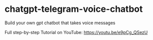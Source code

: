 # chatgpt-telegram-voice-chatbot
 Build your own gpt chatbot that takes voice messages

Full step-by-step Tutorial on YouTube:
https://youtu.be/e9pCg_QSezU
